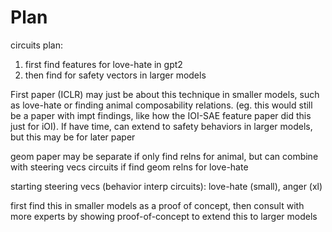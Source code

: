 # Plan

circuits plan:

1. first find features for love-hate in gpt2
2. then find for safety vectors in larger models

First paper (ICLR) may just be about this technique in smaller models, such as love-hate or finding animal composability relations. (eg. this would still be a paper with impt findings, like how the IOI-SAE feature paper did this just for iOI). If have time, can extend to safety behaviors in larger models, but this may be for later paper

geom paper may be separate if only find relns for animal, but can combine with steering vecs circuits if find geom relns for love-hate

starting steering vecs (behavior interp circuits): love-hate (small), anger (xl)

first find this in smaller models as a proof of concept, then consult with more experts by showing proof-of-concept to extend this to larger models
